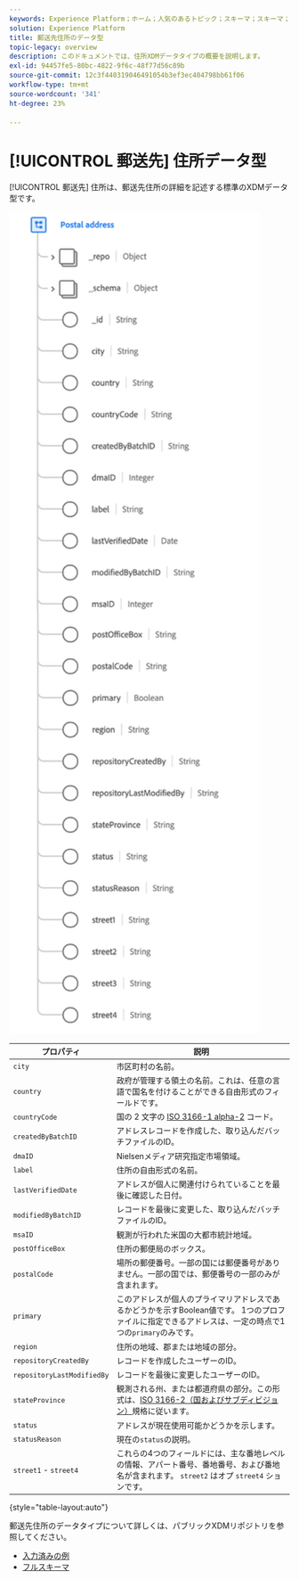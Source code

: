 ```yaml
---
keywords: Experience Platform；ホーム；人気のあるトピック；スキーマ；スキーマ；XDM；フィールド；スキーマ；スキーマ；アドレス；xdm:address；データ型；データ型；
solution: Experience Platform
title: 郵送先住所のデータ型
topic-legacy: overview
description: このドキュメントでは、住所XDMデータタイプの概要を説明します。
exl-id: 94457fe5-80bc-4822-9f6c-48f77d56c89b
source-git-commit: 12c3f440319046491054b3ef3ec404798bb61f06
workflow-type: tm+mt
source-wordcount: '341'
ht-degree: 23%

---
```


# [!UICONTROL 郵送先] 住所データ型

[!UICONTROL 郵送先] 住所は、郵送先住所の詳細を記述する標準のXDMデータ型です。

<img src="../images/data-types/postal-address.png" width="450" /><br />

| プロパティ | 説明 |
| --- | --- |
| `city` | 市区町村の名前。 |
| `country` | 政府が管理する領土の名前。これは、任意の言語で国名を付けることができる自由形式のフィールドです。 |
| `countryCode` | 国の 2 文字の <a href="https://datahub.io/core/country-list">ISO 3166-1 alpha-2</a> コード。 |
| `createdByBatchID` | アドレスレコードを作成した、取り込んだバッチファイルのID。 |
| `dmaID` | Nielsenメディア研究指定市場領域。 |
| `label` | 住所の自由形式の名前。 |
| `lastVerifiedDate` | アドレスが個人に関連付けられていることを最後に確認した日付。 |
| `modifiedByBatchID` | レコードを最後に変更した、取り込んだバッチファイルのID。 |
| `msaID` | 観測が行われた米国の大都市統計地域。 |
| `postOfficeBox` | 住所の郵便局のボックス。 |
| `postalCode` | 場所の郵便番号。一部の国には郵便番号がありません。一部の国では、郵便番号の一部のみが含まれます。 |
| `primary` | このアドレスが個人のプライマリアドレスであるかどうかを示すBoolean値です。 1つのプロファイルに指定できるアドレスは、一定の時点で1つの`primary`のみです。 |
| `region` | 住所の地域、郡または地域の部分。 |
| `repositoryCreatedBy` | レコードを作成したユーザーのID。 |
| `repositoryLastModifiedBy` | レコードを最後に変更したユーザーのID。 |
| `stateProvince` | 観測される州、または都道府県の部分。この形式は、[ISO 3166-2（国およびサブディビジョン）](http://www.unece.org/cefact/locode/subdivisions.html)規格に従います。 |
| `status` | アドレスが現在使用可能かどうかを示します。 |
| `statusReason` | 現在の`status`の説明。 |
| `street1` -  `street4` | これらの4つのフィールドには、主な番地レベルの情報、アパート番号、番地番号、および番地名が含まれます。 `street2` はオプ `street4` ションです。 |

{style=&quot;table-layout:auto&quot;}

郵送先住所のデータタイプについて詳しくは、パブリックXDMリポジトリを参照してください。

* [入力済みの例](https://github.com/adobe/xdm/blob/master/components/datatypes/demographic/address.example.1.json)
* [フルスキーマ](https://github.com/adobe/xdm/blob/master/components/datatypes/demographic/address.schema.json)
